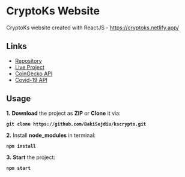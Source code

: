 # CryptoKs Website 
CryptoKs website created with ReactJS - https://cryptoks.netlify.app/

## Links 
- [Repository](https://github.com/BakiSejdiu/kscrypto)
- [Live Project](https://cryptoks.netlify.app/)
- [CoinGecko API](https://www.coingecko.com/en/api)
- [Covid-19 API](https://corona.lmao.ninja/)

## Usage
**1.** **Download** the project as **ZIP** or **Clone** it via:

**` git clone https://github.com/BakiSejdiu/kscrypto.git `**

**2.** Install **node_modules** in terminal: 

**`npm install `**

**3.** **Start** the project:

**`npm start`**
